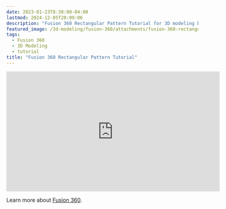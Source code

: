 ```yaml
---
date: 2023-01-23T8:30:00-04:00
lastmod: 2024-12-05T20:09:06
description: "Fusion 360 Rectangular Pattern Tutorial for 3D modeling beginners"
featured_image: /3d-modeling/fusion-360/attachments/fusion-360-rectangular-pattern-title.jpg
tags:
  - Fusion 360
  - 3D Modeling
  - tutorial
title: "Fusion 360 Rectangular Pattern Tutorial"
---
```


<div class="iframe-16-9-container">
<iframe class="youTubeIframe" width="560" height="315" src="https://www.youtube.com/embed/Y0nYNZvL0EA?rel=0" title="YouTube video player" frameborder="0" allow="accelerometer; autoplay; clipboard-write; encrypted-media; gyroscope; picture-in-picture; web-share" allowfullscreen></iframe>
</div>

Learn more about [Fusion 360](fusion-360.md).
